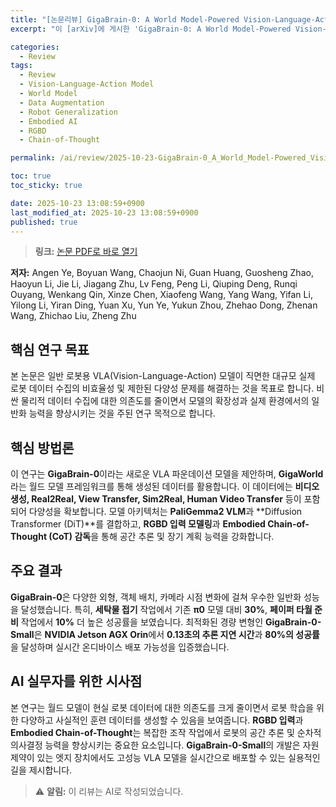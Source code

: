```yaml
---
title: "[논문리뷰] GigaBrain-0: A World Model-Powered Vision-Language-Action Model"
excerpt: "이 [arXiv]에 게시한 'GigaBrain-0: A World Model-Powered Vision-Language-Action Model' 논문에 대한 자세한 리뷰입니다."

categories:
  - Review
tags:
  - Review
  - Vision-Language-Action Model
  - World Model
  - Data Augmentation
  - Robot Generalization
  - Embodied AI
  - RGBD
  - Chain-of-Thought

permalink: /ai/review/2025-10-23-GigaBrain-0_A_World_Model-Powered_Vision-Language-Action_Model/

toc: true
toc_sticky: true

date: 2025-10-23 13:08:59+0900
last_modified_at: 2025-10-23 13:08:59+0900
published: true
---
```

> **링크:** [논문 PDF로 바로 열기](https://arxiv.org/abs/2510.19430)

**저자:** Angen Ye, Boyuan Wang, Chaojun Ni, Guan Huang, Guosheng Zhao, Haoyun Li, Jie Li, Jiagang Zhu, Lv Feng, Peng Li, Qiuping Deng, Runqi Ouyang, Wenkang Qin, Xinze Chen, Xiaofeng Wang, Yang Wang, Yifan Li, Yilong Li, Yiran Ding, Yuan Xu, Yun Ye, Yukun Zhou, Zhehao Dong, Zhenan Wang, Zhichao Liu, Zheng Zhu



## 핵심 연구 목표
본 논문은 일반 로봇용 VLA(Vision-Language-Action) 모델이 직면한 대규모 실제 로봇 데이터 수집의 비효율성 및 제한된 다양성 문제를 해결하는 것을 목표로 합니다. 비싼 물리적 데이터 수집에 대한 의존도를 줄이면서 모델의 확장성과 실제 환경에서의 일반화 능력을 향상시키는 것을 주된 연구 목적으로 합니다.

## 핵심 방법론
이 연구는 **GigaBrain-0**이라는 새로운 VLA 파운데이션 모델을 제안하며, **GigaWorld**라는 월드 모델 프레임워크를 통해 생성된 데이터를 활용합니다. 이 데이터에는 **비디오 생성, Real2Real, View Transfer, Sim2Real, Human Video Transfer** 등이 포함되어 다양성을 확보합니다. 모델 아키텍처는 **PaliGemma2 VLM**과 **Diffusion Transformer (DiT)**를 결합하고, **RGBD 입력 모델링**과 **Embodied Chain-of-Thought (CoT) 감독**을 통해 공간 추론 및 장기 계획 능력을 강화합니다.

## 주요 결과
**GigaBrain-0**은 다양한 외형, 객체 배치, 카메라 시점 변화에 걸쳐 우수한 일반화 성능을 달성했습니다. 특히, **세탁물 접기** 작업에서 기존 **π0** 모델 대비 **30%**, **페이퍼 타월 준비** 작업에서 **10%** 더 높은 성공률을 보였습니다. 최적화된 경량 변형인 **GigaBrain-0-Small**은 **NVIDIA Jetson AGX Orin**에서 **0.13초의 추론 지연 시간**과 **80%의 성공률**을 달성하며 실시간 온디바이스 배포 가능성을 입증했습니다.

## AI 실무자를 위한 시사점
본 연구는 월드 모델이 현실 로봇 데이터에 대한 의존도를 크게 줄이면서 로봇 학습을 위한 다양하고 사실적인 훈련 데이터를 생성할 수 있음을 보여줍니다. **RGBD 입력**과 **Embodied Chain-of-Thought**는 복잡한 조작 작업에서 로봇의 공간 추론 및 순차적 의사결정 능력을 향상시키는 중요한 요소입니다. **GigaBrain-0-Small**의 개발은 자원 제약이 있는 엣지 장치에서도 고성능 VLA 모델을 실시간으로 배포할 수 있는 실용적인 길을 제시합니다.

> ⚠️ **알림:** 이 리뷰는 AI로 작성되었습니다.